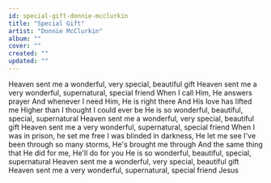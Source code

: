 ```yaml
---
id: special-gift-donnie-mcclurkin
title: "Special Gift"
artist: "Donnie McClurkin"
album: ""
cover: ""
created: ""
updated: ""
---
```


Heaven sent me a wonderful, very special, beautiful gift
Heaven sent me a very wonderful, supernatural, special friend
When I call Him, He answers prayer
And whenever I need Him, He is right there
And His love has lifted me
Higher than I thought I could ever be
He is so wonderful, beautiful, special, supernatural
Heaven sent me a wonderful, very special, beautiful gift
Heaven sent me a very wonderful, supernatural, special friend
When I was in prison, he set me free
I was blinded in darkness, He let me see
I've been through so many storms, He's brought me through
And the same thing that He did for me, He'll do for you
He is so wonderful, beautiful, special, supernatural
Heaven sent me a wonderful, very special, beautiful gift
Heaven sent me a very wonderful, supernatural, special friend
Jesus